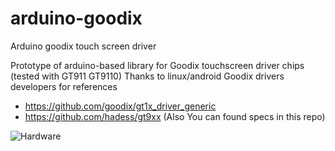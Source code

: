 # arduino-goodix
Arduino goodix touch screen driver

Prototype of arduino-based library for Goodix touchscreen driver chips (tested with GT911 GT9110)
Thanks to linux/android Goodix drivers developers for references
* https://github.com/goodix/gt1x_driver_generic
* https://github.com/hadess/gt9xx (Also You can found specs in this repo)

![Hardware]()
